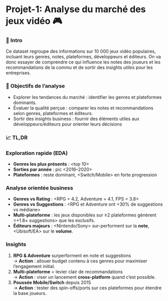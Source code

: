 # Projet-1: Analyse du marché des jeux vidéo 🎮
### 📌 Intro
Ce dataset regroupe des informations sur 10 000 jeux vidéo populaires, incluant leurs genres, notes, plateformes, développeurs et éditeurs.
On va donc essayer de comprendre ce qui influence les notes des joueurs et les recommandations de la commu et de sortir des insights *utiles* pour les entreprises.

### 🎯 Objectifs de l’analyse
- Explorer les tendances du marché : identifier les genres et plateformes dominants.
- Évaluer la qualité perçue : comparer les notes et recommandations selon genres, plateformes et éditeurs.
- Sortir des insights business : fournir des éléments utiles aux développeurs/éditeurs pour orienter leurs décisions

### 📈 TL,DR

### Exploration rapide (EDA)
- **Genres les plus présents** : <top 10>  
- **Sorties par année** : pic <2016–2020>  
- **Plateformes** : <PC> reste dominant, <Switch/Mobile> en forte progression

### Analyse orientée business
- **Genres vs Rating** : <RPG = 4.2, Adventure = 4.1, FPS = 3.8>  
- **Genres vs Suggestions** : <RPG et Adventure ont +30% de suggestions vs médiane>  
- **Multi-plateforme** : les jeux disponibles sur ≥2 plateformes génèrent <+1.8× suggestions> que les exclusifs.  
- **Éditeurs majeurs** : <Nintendo/Sony> sur-performent sur la **note**, <Ubisoft/EA> sur le **volume**.

###  Insights 
1) **RPG & Adventure** surperforment en note et suggestions  
   → **Action** : allouer budget contenu à ces genres pour maximiser l’engagement initial.  
2) **Multi-plateforme** = levier clair de recommandations  
   → **Action** : viser un lancement **cross-platform** quand c’est possible.  
3) **Poussée Mobile/Switch** depuis 2015  
   → **Action** : tester des spin-offs/ports sur ces plateformes pour étendre la base joueurs.
